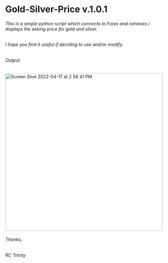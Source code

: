 
# Gold-Silver-Price v.1.0.1

###### This is a simple python script which connects to Forex and retrieves / displays the asking price for gold and silver.

###### I hope you find it useful if deciding to use and/or modify. 

###### Output:
<img width="499" alt="Screen Shot 2022-04-17 at 2 56 41 PM" src="https://user-images.githubusercontent.com/103879453/163730227-0f529295-5462-42af-b478-415312c9870d.png">

###### Thanks,
###### RC Trinity


